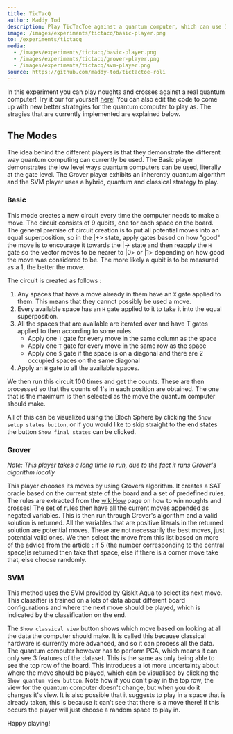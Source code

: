 ```yaml
---
title: TicTacQ
author: Maddy Tod
description: Play TicTacToe against a quantum computer, which can use 3 different strategies to try and win.
image: /images/experiments/tictacq/basic-player.png
to: /experiments/tictacq
media:
  - /images/experiments/tictacq/basic-player.png
  - /images/experiments/tictacq/grover-player.png
  - /images/experiments/tictacq/svm-player.png
source: https://github.com/maddy-tod/tictactoe-roli
---
```


In this experiment you can play noughts and crosses against a real quantum computer! Try it our for yourself [here](https://maddytod.trinket.io/sites/tictacq)! You can also edit the code to come up with new better strategies for the quantum computer to play as. The stragies that are currently implemented are explained below.

## The Modes
The idea behind the different players is that they demonstrate the different way quantum computing can currently be used. The Basic player demonstrates the low level ways quantum computers can be used, literally at the gate level. The Grover player exhibits an inherently quantum algorithm and the SVM player uses a hybrid, quantum and classical strategy to play.


### Basic
This mode creates a new circuit every time the computer needs to make a move. The circuit consists of 9 qubits, one for each space on the board. The general premise of circuit creation is to put all potential moves into an equal superposition, so in the |+> state, apply gates based on how "good" the move is to encourage it towards the |-> state and then reapply the `H` gate so the vector moves to be nearer to |0> or |1> depending on how good the move was considered to be. The more likely a qubit is to be measured as a 1, the better the move.

The circuit is created as follows :
1. Any spaces that have a move already in them have an `X` gate applied to them. This means that they cannot possibly be used a move.
2. Every available space has an `H` gate applied to it to take it into the equal superposition.
3. All the spaces that are available are iterated over and have T gates applied to then according to some rules.
    * Apply one `T` gate for every move in the same column as the space
    * Apply one `T` gate for every move in the same row as the space
    * Apply one `S` gate if the space is on a diagonal and there are 2 occupied spaces on the same diagonal
4. Apply an `H` gate to all the available spaces.

We then run this circuit 100 times and get the counts. These are then processed so that the counts of 1's in each position are obtained. The one that is the maximum is then selected as the move the quantum computer should make.

All of this can be visualized using the Bloch Sphere by clicking the `Show setup states button`, or if you would like to skip straight to the end states the button `Show final states` can be clicked.


### Grover
*Note: This player takes a long time to run, due to the fact it runs Grover's algorithm locally*

This player chooses its moves by using Grovers algorithm. It creates a SAT oracle based on the current state of the board and a set of predefined rules. The rules are extracted from the [wikiHow](https://www.wikihow.com/Win-at-Tic-Tac-Toe) page on how to win noughts and crosses! The set of rules then have all the current moves appended as negated variables. This is then run through Grover's algorithm and a valid solution is returned. All the variables that are positive literals in the returned solution are potential moves. These are not necessarily the best moves, just potential valid ones. We then select the move from this list based on more of the advice from the article : if 5 (the number corresponding to the central space)is returned then take that space, else if there is a corner move take that, else choose randomly.


### SVM

This method uses the SVM provided by Qiskit Aqua to select its next move. This classifier is trained on a lots of data about different board configurations and where the next move should be played, which is indicated by the classification on the end.

The `Show classical view` button shows which move based on looking at all the data the computer should make. It is called this because classical hardware is currently more advanced, and so it can process all the data. The quantum computer however has to perform PCA, which means it can only see 3 features of the dataset. This is the same as only being able to see the top row of the board. This introduces a lot more uncertainty about where the move should be played, which can be visualised by clicking the `Show quantum view button`. Note how if you don't play in the top row, the view for the quantum computer doesn't change, but when you do it changes it's view. It is also possible that it suggests to play in a space that is already taken, this is because it can't see that there is a move there! If this occurs the player will just choose a random space to play in.




Happy playing!

